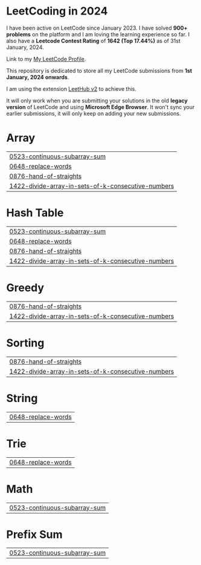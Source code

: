 # LeetCoding in 2024

I have been active on LeetCode since January 2023. I have solved **900+ problems** on the platform and I am loving the learning experience so far. I also have a **Leetcode Contest Rating** of **1642 (Top 17.44%)** as of 31st January, 2024.

Link to my [My LeetCode Profile](https://leetcode.com/Anuvab).

This repository is dedicated to store all my LeetCode submissions from **1st January, 2024 onwards**.

I am using the extension [LeetHub v2](https://github.com/arunbhardwaj/LeetHub-2.0) to achieve this.

It will only work when you are submitting your solutions in the old **legacy version** of LeetCode and using **Microsoft Edge Browser**. It won't sync your earlier submissions, it will only keep on adding your new submissions.


# Array
|  |
| ------- |
| [0523-continuous-subarray-sum](https://github.com/Vanaub22/LeetCode-in-2024/tree/master/0523-continuous-subarray-sum) |
| [0648-replace-words](https://github.com/Vanaub22/LeetCode-in-2024/tree/master/0648-replace-words) |
| [0876-hand-of-straights](https://github.com/Vanaub22/LeetCode-in-2024/tree/master/0876-hand-of-straights) |
| [1422-divide-array-in-sets-of-k-consecutive-numbers](https://github.com/Vanaub22/LeetCode-in-2024/tree/master/1422-divide-array-in-sets-of-k-consecutive-numbers) |
# Hash Table
|  |
| ------- |
| [0523-continuous-subarray-sum](https://github.com/Vanaub22/LeetCode-in-2024/tree/master/0523-continuous-subarray-sum) |
| [0648-replace-words](https://github.com/Vanaub22/LeetCode-in-2024/tree/master/0648-replace-words) |
| [0876-hand-of-straights](https://github.com/Vanaub22/LeetCode-in-2024/tree/master/0876-hand-of-straights) |
| [1422-divide-array-in-sets-of-k-consecutive-numbers](https://github.com/Vanaub22/LeetCode-in-2024/tree/master/1422-divide-array-in-sets-of-k-consecutive-numbers) |
# Greedy
|  |
| ------- |
| [0876-hand-of-straights](https://github.com/Vanaub22/LeetCode-in-2024/tree/master/0876-hand-of-straights) |
| [1422-divide-array-in-sets-of-k-consecutive-numbers](https://github.com/Vanaub22/LeetCode-in-2024/tree/master/1422-divide-array-in-sets-of-k-consecutive-numbers) |
# Sorting
|  |
| ------- |
| [0876-hand-of-straights](https://github.com/Vanaub22/LeetCode-in-2024/tree/master/0876-hand-of-straights) |
| [1422-divide-array-in-sets-of-k-consecutive-numbers](https://github.com/Vanaub22/LeetCode-in-2024/tree/master/1422-divide-array-in-sets-of-k-consecutive-numbers) |
# String
|  |
| ------- |
| [0648-replace-words](https://github.com/Vanaub22/LeetCode-in-2024/tree/master/0648-replace-words) |
# Trie
|  |
| ------- |
| [0648-replace-words](https://github.com/Vanaub22/LeetCode-in-2024/tree/master/0648-replace-words) |
# Math
|  |
| ------- |
| [0523-continuous-subarray-sum](https://github.com/Vanaub22/LeetCode-in-2024/tree/master/0523-continuous-subarray-sum) |
# Prefix Sum
|  |
| ------- |
| [0523-continuous-subarray-sum](https://github.com/Vanaub22/LeetCode-in-2024/tree/master/0523-continuous-subarray-sum) |